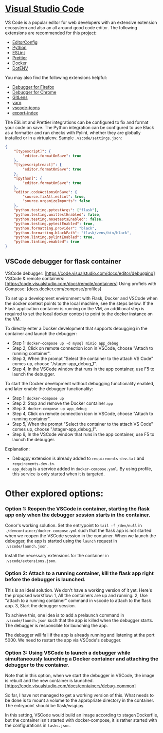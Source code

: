 # [Visual Studio Code](https://code.visualstudio.com/)

VS Code is a popular editor for web developers with an extensive extension ecosystem and also an all
around good code editor. The following extensions are recommended for this project:

-   [EditorConfig](https://marketplace.visualstudio.com/items?itemName=EditorConfig.EditorConfig)
-   [Python](https://marketplace.visualstudio.com/items?itemName=ms-python.python)
-   [ESLint](https://marketplace.visualstudio.com/items?itemName=dbaeumer.vscode-eslint)
-   [Prettier](https://marketplace.visualstudio.com/items?itemName=esbenp.prettier-vscode)
-   [Docker](https://marketplace.visualstudio.com/items?itemName=ms-azuretools.vscode-docker)
-   [DotENV](https://marketplace.visualstudio.com/items?itemName=mikestead.dotenv)

You may also find the following extensions helpful:

-   [Debugger for Firefox](https://marketplace.visualstudio.com/items?itemName=firefox-devtools.vscode-firefox-debug)
-   [Debugger for Chrome](https://marketplace.visualstudio.com/items?itemName=msjsdiag.debugger-for-chrome)
-   [GitLens](https://marketplace.visualstudio.com/items?itemName=eamodio.gitlens)
-   [yarn](https://marketplace.visualstudio.com/items?itemName=gamunu.vscode-yarn)
-   [vscode-icons](https://marketplace.visualstudio.com/items?itemName=vscode-icons-team.vscode-icons)
-   [export-index](https://marketplace.visualstudio.com/items?itemName=BrunoLM.export-index)

The ESLint and Prettier integrations can be configured to fix and format your code on save.
The Python integration can be configured to use Black as a formatter and run checks with Pylint,
whether they are globally installed or in a virtualenv. Sample `.vscode/settings.json`:

```json
{
    "[typescript]": {
        "editor.formatOnSave": true
    },
    "[typescriptreact]": {
        "editor.formatOnSave": true
    },
    "[python]": {
        "editor.formatOnSave": true
    },
    "editor.codeActionsOnSave": {
        "source.fixAll.eslint": true,
        "source.organizeImports": false
    },
    "python.testing.pytestArgs": ["flask"],
    "python.testing.unittestEnabled": false,
    "python.testing.nosetestsEnabled": false,
    "python.testing.pytestEnabled": true,
    "python.formatting.provider": "black",
    "python.formatting.blackPath": "flask/venv/bin/black",
    "python.linting.pylintEnabled": true,
    "python.linting.enabled": true
}
```

## VSCode debugger for flask container

VSCode debugger: [https://code.visualstudio.com/docs/editor/debugging]
VSCode & remote containers: [https://code.visualstudio.com/docs/remote/containers]
Using profiels with Compose: [docs.docker.com/compose/profiles]

To set up a development environment with Flask, Docker and VSCode when the docker context points to the local machine, see the steps below. If the Flask application container is running on the VM, an additional step is required to set the local docker context to point to the docker instance on the VM.

To directly enter a Docker development that supports debugging in the container and launch the debugger:

-   Step 1: `docker-compose up -d mysql minio app_debug`
-   Step 2, Click on remote connection icon in VSCode, choose "Attach to running container".
-   Step 3, When the prompt "Select the container to the attach VS Code" comes up, choose "/stager-app_debug_1".
-   Step 4, In the VSCode window that runs in the app container, use F5 to launch the debugger.

To start the Docker development without debugging functionality enabled, and later enable the debugger functionality:

-   Step 1: `docker-compose up`
-   Step 2: Stop and remove the Docker container `app`
-   Step 3: `docker-compose up app_debug`
-   Step 4, Click on remote connection icon in VSCode, choose "Attach to running container".
-   Step 5, When the prompt "Select the container to the attach VS Code" comes up, choose "/stager-app_debug_1".
-   Step 6, In the VSCode window that runs in the app container, use F5 to launch the debugger.

Explanation:

-   Debugpy extension is already added to `requirements-dev.txt` and `requirements-dev.in`.
-   `app_debug` is a service added in `docker-compose.yaml`. By using profile, this service is only started when it is targeted.

# Other explored options:

### Option 1: Reopen the VSCode in container, starting the flask app only when the debugger session starts in the container.

Conor's working solution.
Set the entrypoint to `tail -f /dev/null` in `./devcontainer/docker-compose.yml` such that the flask app is not started when we reopen the VSCode session in the container. When we launch the debugger, the app is started using the `launch` request in `.vscode/launch.json`.

Install the necessary extensions for the container in `.vscode/extensions.json`.

### Option 2: Attach to a running container, kill the flask app right before the debugger is launched.

This is an ideal solution. We don't have a working version of it yet. Here's the proposed workflow:
1, All the containers are up and running.
2, Use "attach to a running container" command in vscode to attach to the flask app.
3, Start the debugger session.

To achieve this, one idea is to add a prelaunch command in `.vscode/launch.json` such that the app is killed when the debugger starts. The debugger is responsible for launching the app.

The debugger will fail if the app is already running and listening at the port 5000. We need to restart the app via VSCode's debugger.

### Option 3: Using VSCode to launch a debugger while simultaneously launching a Docker container and attaching the debugger to the container.

Note that in this option, when we start the debugger in VSCode, the image is rebuilt and the new container is launched.
[https://code.visualstudio.com/docs/containers/debug-common]

So far, I have not managed to get a working version of this. What needs to be done is to mount a volume to the appropriate directory in the container. The entrypoint should be flask/wsgi.py.

In this setting, VSCode would build an image according to stager/Dockerfile, but the container isn't started with docker-compose, it is rather started with the configurations in `tasks.json`.
